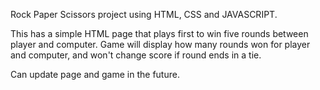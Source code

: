 Rock Paper Scissors project using HTML, CSS and JAVASCRIPT.

This has a simple HTML page that plays first to win five rounds between player and computer. Game will display how many rounds won for player and computer, and won't change score if round ends in a tie.


Can update page and game in the future.